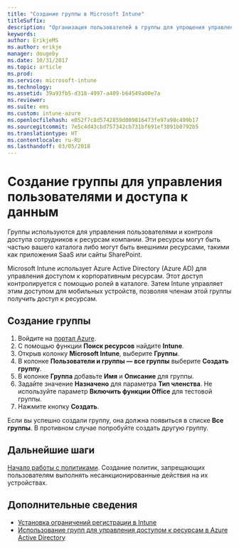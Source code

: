 ```yaml
---
title: "Создание группы в Microsoft Intune"
titleSuffix: 
description: "Организация пользователей в группы для упрощения управления политиками и приложениями, к которым они могут получить доступ."
keywords: 
author: ErikjeMS
ms.author: erikje
manager: dougeby
ms.date: 10/31/2017
ms.topic: article
ms.prod: 
ms.service: microsoft-intune
ms.technology: 
ms.assetid: 39a93fb5-d318-4997-a409-b64549a00e7a
ms.reviewer: 
ms.suite: ems
ms.custom: intune-azure
ms.openlocfilehash: e052f7c8d5742859d009816473fe97a98c499b17
ms.sourcegitcommit: 7e5c4d43cbd757342cb731bf691ef3891b0792b5
ms.translationtype: HT
ms.contentlocale: ru-RU
ms.lasthandoff: 03/05/2018
---
```

# <a name="create-a-group-to-manage-your-users-and-data-access"></a>Создание группы для управления пользователями и доступа к данным

Группы используются для управления пользователями и контроля доступа сотрудников к ресурсам компании. Эти ресурсы могут быть частью вашего каталога либо могут быть внешними ресурсами, такими как приложения SaaS или сайты SharePoint.

Microsoft Intune использует Azure Active Directory (Azure AD) для управления доступом к корпоративным ресурсам. Этот доступ контролируется с помощью ролей в каталоге. Затем Intune управляет этим доступом для мобильных устройств, позволяя членам этой группы получить доступ к ресурсам.

## <a name="how-do-i-create-a-group"></a>Создание группы

1. Войдите на [портал Azure](https://portal.azure.com).
2. С помощью функции **Поиск ресурсов** найдите **Intune**.
3. Открыв колонку **Microsoft Intune**, выберите **Группы**.
4. В колонке **Пользователи и группы — все группы** выберите **Создать группу**.
5. В колонке **Группа** добавьте **Имя** и **Описание** для группы.
6. Задайте значение **Назначено** для параметра **Тип членства**. Не используйте параметр **Включить функции Office** для тестовой группы.
7. Нажмите кнопку **Создать**.

Если вы успешно создали группу, она должна появиться в списке **Все группы**. В противном случае попробуйте создать другую группу.

## <a name="next-steps"></a>Дальнейшие шаги

[Начало работы с политиками](get-started-policies.md). Создание политик, запрещающих пользователям выполнять несанкционированные действия на их устройствах.

## <a name="learn-more"></a>Дополнительные сведения

* [Установка ограничений регистрации в Intune](groups-add.md)
* [Использование групп для управления доступом к ресурсам в Azure Active Directory](https://docs.microsoft.com/azure/active-directory/active-directory-manage-groups)
